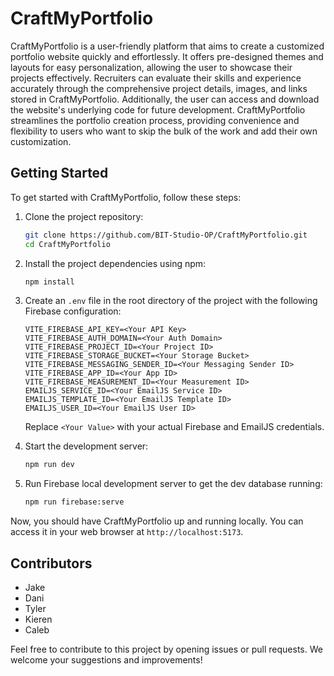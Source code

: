 # CraftMyPortfolio

CraftMyPortfolio is a user-friendly platform that aims to create a customized portfolio website quickly and effortlessly. It offers pre-designed themes and layouts for easy personalization, allowing the user to showcase their projects effectively. Recruiters can evaluate their skills and experience accurately through the comprehensive project details, images, and links stored in CraftMyPortfolio. Additionally, the user can access and download the website's underlying code for future development. CraftMyPortfolio streamlines the portfolio creation process, providing convenience and flexibility to users who want to skip the bulk of the work and add their own customization.

## Getting Started

To get started with CraftMyPortfolio, follow these steps:

1. Clone the project repository:

   ```bash
   git clone https://github.com/BIT-Studio-OP/CraftMyPortfolio.git
   cd CraftMyPortfolio
   ```

2. Install the project dependencies using npm:

   ```bash
   npm install
   ```

3. Create an `.env` file in the root directory of the project with the following Firebase configuration:

   ```env
   VITE_FIREBASE_API_KEY=<Your API Key>
   VITE_FIREBASE_AUTH_DOMAIN=<Your Auth Domain>
   VITE_FIREBASE_PROJECT_ID=<Your Project ID>
   VITE_FIREBASE_STORAGE_BUCKET=<Your Storage Bucket>
   VITE_FIREBASE_MESSAGING_SENDER_ID=<Your Messaging Sender ID>
   VITE_FIREBASE_APP_ID=<Your App ID>
   VITE_FIREBASE_MEASUREMENT_ID=<Your Measurement ID>
   EMAILJS_SERVICE_ID=<Your EmailJS Service ID>
   EMAILJS_TEMPLATE_ID=<Your EmailJS Template ID>
   EMAILJS_USER_ID=<Your EmailJS User ID>
   ```

   Replace `<Your Value>` with your actual Firebase and EmailJS credentials.

4. Start the development server:

   ```bash
   npm run dev
   ```

5. Run Firebase local development server to get the dev database running:

   ```bash
   npm run firebase:serve
   ```

Now, you should have CraftMyPortfolio up and running locally. You can access it in your web browser at `http://localhost:5173`.

## Contributors

- Jake
- Dani
- Tyler
- Kieren
- Caleb

Feel free to contribute to this project by opening issues or pull requests. We welcome your suggestions and improvements!
